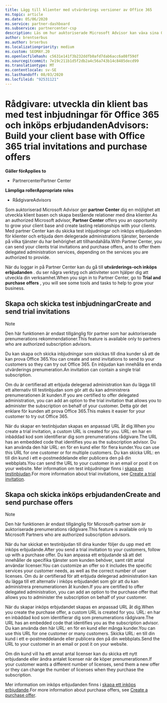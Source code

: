 ```yaml
---
title: Lägg till klienter med utvärderings versioner av Office 365
ms.topic: article
ms.date: 05/06/2020
ms.service: partner-dashboard
ms.subservice: partnercenter-csp
description: Läs om hur auktoriserade Microsoft Advisor kan växa sina Office 365-prenumerationer. Skapa och skicka test inbjudningar för Office 365 och Köp erbjudanden till klienter.
author: brentserbus
ms.author: brserbus
ms.localizationpriority: medium
ms.custom: SEOMAY.20
ms.openlocfilehash: c5631e141f3b232ddfb0afd7dab6acc6a08f59df
ms.sourcegitcommit: 7e19c211b1d5f2db2a4c56a743b14c8485decd99
ms.translationtype: MT
ms.contentlocale: sv-SE
ms.lasthandoff: 08/03/2020
ms.locfileid: "92531121"
---
```

# <a name="advisors-build-your-client-base-with-office-365-trial-invitations-and-purchase-offers"></a><span data-ttu-id="8d15e-104">Rådgivare: utveckla din klient bas med test inbjudningar för Office 365 och inköps erbjudanden</span><span class="sxs-lookup"><span data-stu-id="8d15e-104">Advisors: Build your client base with Office 365 trial invitations and purchase offers</span></span>

<span data-ttu-id="8d15e-105">**Gäller för**</span><span class="sxs-lookup"><span data-stu-id="8d15e-105">**Applies to**</span></span>

- <span data-ttu-id="8d15e-106">Partnercenter</span><span class="sxs-lookup"><span data-stu-id="8d15e-106">Partner Center</span></span>
 
<span data-ttu-id="8d15e-107">**Lämpliga roller**</span><span class="sxs-lookup"><span data-stu-id="8d15e-107">**Appropriate roles**</span></span>

- <span data-ttu-id="8d15e-108">Rådgivare</span><span class="sxs-lookup"><span data-stu-id="8d15e-108">Advisors</span></span>


<span data-ttu-id="8d15e-109">Som auktoriserad Microsoft Advisor ger **partner Center** dig en möjlighet att utveckla klient basen och skapa bestående relationer med dina klienter.</span><span class="sxs-lookup"><span data-stu-id="8d15e-109">As an authorized Microsoft advisor, **Partner Center** offers you an opportunity to grow your client base and create lasting relationships with your clients.</span></span> <span data-ttu-id="8d15e-110">Med partner Center kan du skicka test inbjudningar och inköps erbjudanden för klienter och erbjuda dem delegerade administrations tjänster, beroende på vilka tjänster du har behörighet att tillhandahålla.</span><span class="sxs-lookup"><span data-stu-id="8d15e-110">With Partner Center, you can send your clients trial invitations and purchase offers, and to offer them delegated administration services, depending on the services you are authorized to provide.</span></span>

<span data-ttu-id="8d15e-111">När du loggar in på Partner Center kan du gå till **utvärderings-och inköps erbjudanden** . du ser några verktyg och aktiviteter som hjälper dig att utveckla din verksamhet.</span><span class="sxs-lookup"><span data-stu-id="8d15e-111">When you sign in to Partner Center, go to **Trial and purchase offers** , you will see some tools and tasks to help to grow your business.</span></span>

## <a name="create-and-send-trial-invitations"></a><span data-ttu-id="8d15e-112">Skapa och skicka test inbjudningar</span><span class="sxs-lookup"><span data-stu-id="8d15e-112">Create and send trial invitations</span></span>

> [!NOTE]
> <span data-ttu-id="8d15e-113">Den här funktionen är endast tillgänglig för partner som har auktoriserade prenumerations rekommendationer.</span><span class="sxs-lookup"><span data-stu-id="8d15e-113">This feature is available only to partners who are authorized subscription advisors.</span></span>

<span data-ttu-id="8d15e-114">Du kan skapa och skicka inbjudningar som skickas till dina kunder så att de kan prova Office 365.</span><span class="sxs-lookup"><span data-stu-id="8d15e-114">You can create and send invitations to send to your customers so they can try out Office 365.</span></span> <span data-ttu-id="8d15e-115">En inbjudan kan innehålla en enda utvärderings prenumeration.</span><span class="sxs-lookup"><span data-stu-id="8d15e-115">An invitation can contain a single trial subscription.</span></span>

<span data-ttu-id="8d15e-116">Om du är certifierad att erbjuda delegerad administration kan du lägga till ett alternativ till testinbjudan som gör att du kan administrera prenumerationen åt kunden.</span><span class="sxs-lookup"><span data-stu-id="8d15e-116">If you are certified to offer delegated administration, you can add an option to the trial invitation that allows you to administer the subscription on behalf of your customer.</span></span> <span data-ttu-id="8d15e-117">Detta gör det enklare för kunden att prova Office 365.</span><span class="sxs-lookup"><span data-stu-id="8d15e-117">This makes it easier for your customer to try out Office 365.</span></span>

<span data-ttu-id="8d15e-118">När du skapar en testinbjudan skapas en anpassad URL åt dig.</span><span class="sxs-lookup"><span data-stu-id="8d15e-118">When you create a trial invitation, a custom URL is created for you.</span></span> <span data-ttu-id="8d15e-119">URL: en har en inbäddad kod som identifierar dig som prenumerations rådgivare.</span><span class="sxs-lookup"><span data-stu-id="8d15e-119">The URL has an embedded code that identifies you as the subscription advisor.</span></span> <span data-ttu-id="8d15e-120">Du kan använda den här URL: en för en kund eller för flera kunder.</span><span class="sxs-lookup"><span data-stu-id="8d15e-120">You can use this URL for one customer or for multiple customers.</span></span> <span data-ttu-id="8d15e-121">Du kan skicka URL: en till din kund i ett e-postmeddelande eller publicera den på din webbplats.</span><span class="sxs-lookup"><span data-stu-id="8d15e-121">You can send the URL to your customer in an email or post it on your website.</span></span>
<span data-ttu-id="8d15e-122">Mer information om test inbjudningar finns i [skapa en testinbjudan](advisors-create-a-trial-invitation.md).</span><span class="sxs-lookup"><span data-stu-id="8d15e-122">For more information about trial invitations, see [Create a trial invitation](advisors-create-a-trial-invitation.md).</span></span>

## <a name="create-and-send-purchase-offers"></a><span data-ttu-id="8d15e-123">Skapa och skicka inköps erbjudanden</span><span class="sxs-lookup"><span data-stu-id="8d15e-123">Create and send purchase offers</span></span>

> [!NOTE]
> <span data-ttu-id="8d15e-124">Den här funktionen är endast tillgänglig för Microsoft-partner som är auktoriserade prenumerations rådgivare.</span><span class="sxs-lookup"><span data-stu-id="8d15e-124">This feature is available only to Microsoft Partners who are authorized subscription advisors.</span></span>

<span data-ttu-id="8d15e-125">När du har skickat en testinbjudan till dina kunder följer du upp med ett inköps erbjudande.</span><span class="sxs-lookup"><span data-stu-id="8d15e-125">After you send a trial invitation to your customers, follow up with a purchase offer.</span></span> <span data-ttu-id="8d15e-126">Du kan anpassa ett erbjudande så att det innehåller de specifika tjänster som kunden behöver, samt rätt antal användar licenser.</span><span class="sxs-lookup"><span data-stu-id="8d15e-126">You can customize an offer so it includes the specific services your customer needs, as well as the correct number of user licenses.</span></span> <span data-ttu-id="8d15e-127">Om du är certifierad för att erbjuda delegerad administration kan du lägga till ett alternativ i inköps erbjudandet som gör att du kan administrera prenumerationen åt kunden.</span><span class="sxs-lookup"><span data-stu-id="8d15e-127">If you are certified to offer delegated administration, you can add an option to the purchase offer that allows you to administer the subscription on behalf of your customer.</span></span>

<span data-ttu-id="8d15e-128">När du skapar inköps erbjudandet skapas en anpassad URL åt dig.</span><span class="sxs-lookup"><span data-stu-id="8d15e-128">When you create the purchase offer, a custom URL is created for you.</span></span> <span data-ttu-id="8d15e-129">URL: en har en inbäddad kod som identifierar dig som prenumerations rådgivare.</span><span class="sxs-lookup"><span data-stu-id="8d15e-129">The URL has an embedded code that identifies you as the subscription advisor.</span></span> <span data-ttu-id="8d15e-130">Du kan använda den här URL: en för en kund eller många kunder.</span><span class="sxs-lookup"><span data-stu-id="8d15e-130">You can use this URL for one customer or many customers.</span></span> <span data-ttu-id="8d15e-131">Skicka URL: en till din kund i ett e-postmeddelande eller publicera den på din webbplats.</span><span class="sxs-lookup"><span data-stu-id="8d15e-131">Send the URL to your customer in an email or post it on your website.</span></span>

<span data-ttu-id="8d15e-132">Om din kund vill ha ett annat antal licenser kan du skicka ett nytt erbjudande eller ändra antalet licenser när de köper prenumerationen.</span><span class="sxs-lookup"><span data-stu-id="8d15e-132">If your customer wants a different number of licenses, send them a new offer or they can change the number of licenses when they purchase the subscription.</span></span>

<span data-ttu-id="8d15e-133">Mer information om inköps erbjudanden finns i [skapa ett inköps erbjudande](advisor-create-a-purchase-offer.md).</span><span class="sxs-lookup"><span data-stu-id="8d15e-133">For more information about purchase offers, see [Create a purchase offer](advisor-create-a-purchase-offer.md).</span></span>
